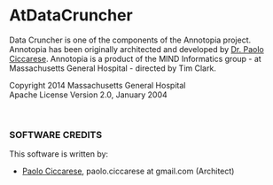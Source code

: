 AtDataCruncher
==============

Data Cruncher is one of the components of the Annotopia project. Annotopia has been originally architected and developed by [Dr. Paolo Ciccarese](http://www.paolociccarse.info). 
Annotopia is a product of the MIND Informatics group - at Massachusetts General Hospital - directed by Tim Clark.

Copyright 2014 Massachusetts General Hospital<br/>
Apache License Version 2.0, January 2004

<br/>

### SOFTWARE CREDITS

This software is written by:

   - [Paolo Ciccarese](http://www.paolociccarse.info), paolo.ciccarese at gmail.com (Architect)
